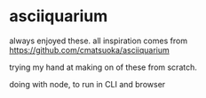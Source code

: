 # asciiquarium

always enjoyed these. all inspiration comes from https://github.com/cmatsuoka/asciiquarium

trying my hand at making on of these from scratch.

doing with node, to run in CLI and browser
